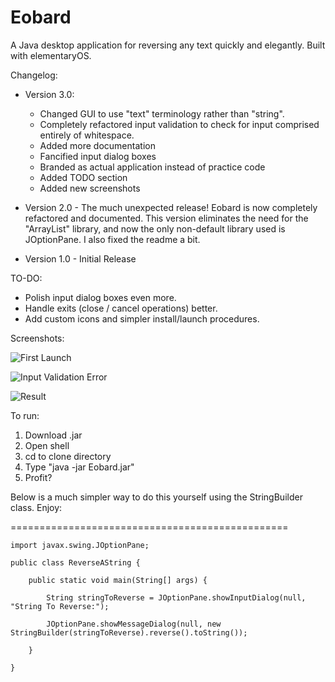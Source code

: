 # Eobard

A Java desktop application for reversing any text quickly and elegantly. Built with elementaryOS.

Changelog:

- Version 3.0:
	- Changed GUI to use "text" terminology rather than "string".
	- Completely refactored input validation to check for input comprised entirely of whitespace.
	- Added more documentation
	- Fancified input dialog boxes
	- Branded as actual application instead of practice code
	- Added TODO section
	- Added new screenshots

- Version 2.0 - The much unexpected release! Eobard is now completely refactored and documented. This version eliminates the need for the "ArrayList" library, and now the only non-default library used is JOptionPane. I also fixed the readme a bit.

- Version 1.0 - Initial Release

TO-DO:

- Polish input dialog boxes even more.
- Handle exits (close / cancel operations) better.
- Add custom icons and simpler install/launch procedures.

Screenshots:

![First Launch](https://i.imgur.com/17Umd6n.png)

![Input Validation Error](https://i.imgur.com/BX2STou.png)

![Result](https://i.imgur.com/l1iMu2H.png)

To run:

1. Download .jar
2. Open shell
3. cd to clone directory
4. Type "java -jar Eobard.jar"
5. Profit?


Below is a much simpler way to do this yourself using the StringBuilder class. Enjoy: 

================================================

	import javax.swing.JOptionPane;

	public class ReverseAString {

		public static void main(String[] args) {

			String stringToReverse = JOptionPane.showInputDialog(null, "String To Reverse:");

			JOptionPane.showMessageDialog(null, new StringBuilder(stringToReverse).reverse().toString());

		}

	}
